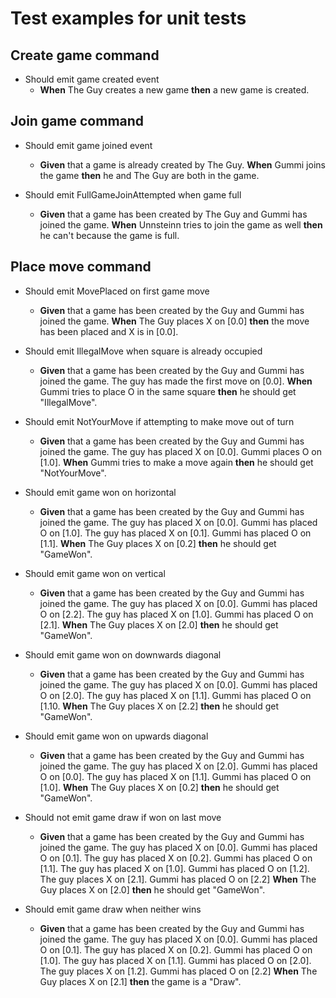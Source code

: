 # Test examples for unit tests

## Create game command

* Should emit game created event
    *  **When** The Guy creates a new game **then** a new game is created.

## Join game command

* Should emit game joined event
    * **Given** that a game is already created by The Guy. **When** Gummi joins the game **then** he and The Guy are both in the game.

* Should emit FullGameJoinAttempted when game full
    * **Given** that a game has been created by The Guy and Gummi has joined the game. **When** Unnsteinn tries to join the game as well **then** he can't because the game is full. 
   
## Place move command

* Should emit MovePlaced on first game move
    * **Given** that a game has been created by the Guy and Gummi has joined the game. **When** The Guy places X on [0.0] **then** the move has been placed and X is in [0.0].

* Should emit IllegalMove when square is already occupied
    * **Given** that a game has been created by the Guy and Gummi has joined the game. The guy has made the first move on [0.0]. **When** Gummi tries to place O in the same square **then** he should get "IllegalMove".

* Should emit NotYourMove if attempting to make move out of turn
    * **Given** that a game has been created by the Guy and Gummi has joined the game. The guy has placed X on [0.0]. Gummi places O on [1.0]. **When** Gummi tries to make a move again **then** he should get "NotYourMove".

* Should emit game won on horizontal
    * **Given** that a game has been created by the Guy and Gummi has joined the game. The guy has placed X on [0.0]. Gummi has placed O on [1.0]. The guy has placed X on [0.1]. Gummi has placed O on [1.1]. **When** The Guy places X on [0.2] **then** he should get "GameWon".

* Should emit game won on vertical
    * **Given** that a game has been created by the Guy and Gummi has joined the game. The guy has placed X on [0.0]. Gummi has placed O on [2.2]. The guy has placed X on [1.0]. Gummi has placed O on [2.1]. **When** The Guy places X on [2.0] **then** he should get "GameWon".

* Should emit game won on downwards diagonal
    * **Given** that a game has been created by the Guy and Gummi has joined the game. The guy has placed X on [0.0]. Gummi has placed O on [2.0]. The guy has placed X on [1.1]. Gummi has placed O on [1.10. **When** The Guy places X on [2.2] **then** he should get "GameWon".

* Should emit game won on upwards diagonal
    * **Given** that a game has been created by the Guy and Gummi has joined the game. The guy has placed X on [2.0]. Gummi has placed O on [0.0]. The guy has placed X on [1.1]. Gummi has placed O on [1.0]. **When** The Guy places X on [0.2] **then** he should get "GameWon".

* Should not emit game draw if won on last move
    * **Given** that a game has been created by the Guy and Gummi has joined the game. The guy has placed X on [0.0]. Gummi has placed O on [0.1]. The guy has placed X on [0.2]. Gummi has placed O on [1.1]. The guy has placed X on [1.0]. Gummi has placed O on [1.2]. The guy places X on [2.1]. Gummi has placed O on [2.2] **When** The Guy places X on [2.0] **then** he should get "GameWon".

* Should emit game draw when neither wins
    * **Given** that a game has been created by the Guy and Gummi has joined the game. The guy has placed X on [0.0]. Gummi has placed O on [0.1]. The guy has placed X on [0.2]. Gummi has placed O on [1.0]. The guy has placed X on [1.1]. Gummi has placed O on [2.0]. The guy places X on [1.2]. Gummi has placed O on [2.2] **When** The Guy places X on [2.1] **then** the game is a "Draw".
